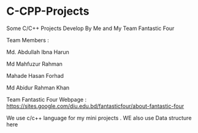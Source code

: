 # C-CPP-Projects


Some C/C++ Projects Develop By Me and My Team Fantastic Four

Team Members :

Md. Abdullah Ibna Harun

Md Mahfuzur Rahman  

Mahade Hasan Forhad

Md Abidur Rahman Khan

Team Fantastic Four Webpage : https://sites.google.com/diu.edu.bd/fantasticfour/about-fantastic-four

We use c/c++ language for my mini projects . WE also use Data structure here
